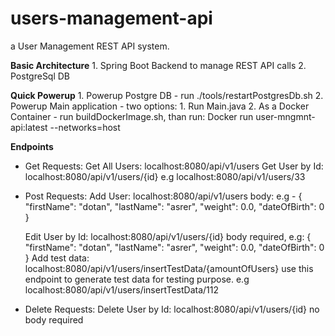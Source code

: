 # users-management-api
a User Management REST API system.

**Basic Architecture**
    1. Spring Boot Backend to manage REST API calls
    2. PostgreSql DB

**Quick Powerup**
    1. Powerup Postgre DB - run ./tools/restartPostgresDb.sh
    2. Powerup Main application -
        two options:
            1. Run Main.java
            2. As a Docker Container - run buildDockerImage.sh,
               than run:  Docker run user-mngmnt-api:latest --networks=host

**Endpoints**
 - Get Requests:
	 Get All Users: localhost:8080/api/v1/users
     Get User by Id: localhost:8080/api/v1/users/{id}
	     e.g localhost:8080/api/v1/users/33
 - Post Requests:
	 Add User: localhost:8080/api/v1/users
	     body: e.g -
	         {
	         "firstName": "dotan",
	         "lastName": "asrer",
	         "weight": 0.0,
	         "dateOfBirth": 0
	         }

	 Edit User by Id: localhost:8080/api/v1/users/{id}
        body required, e.g:
           {
           "firstName": "dotan",
           "lastName": "asrer",
           "weight": 0.0,
           "dateOfBirth": 0
           }
        Add test data:
		localhost:8080/api/v1/users/insertTestData/{amountOfUsers}
            use this endpoint to generate test data for testing purpose.
            e.g localhost:8080/api/v1/users/insertTestData/112
 - Delete Requests:
	    Delete User by Id: localhost:8080/api/v1/users/{id}
	        no body required